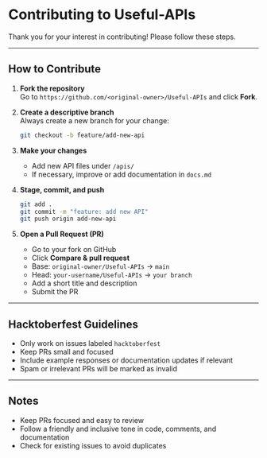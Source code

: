 # Contributing to Useful-APIs

Thank you for your interest in contributing! Please follow these steps.

---

## How to Contribute

1. **Fork the repository**  
   Go to `https://github.com/<original-owner>/Useful-APIs` and click **Fork**.

2. **Create a descriptive branch**  
   Always create a new branch for your change:
   ```bash
   git checkout -b feature/add-new-api
   ```

3. **Make your changes**
   - Add new API files under `/apis/`
   - If necessary, improve or add documentation in `docs.md`

4. **Stage, commit, and push**
   ```bash
   git add .
   git commit -m "feature: add new API"
   git push origin add-new-api
   ```

5. **Open a Pull Request (PR)**
   - Go to your fork on GitHub
   - Click **Compare & pull request**
   - Base: `original-owner/Useful-APIs` → `main`
   - Head: `your-username/Useful-APIs` → `your branch`
   - Add a short title and description
   - Submit the PR

---

## Hacktoberfest Guidelines

- Only work on issues labeled `hacktoberfest`
- Keep PRs small and focused
- Include example responses or documentation updates if relevant
- Spam or irrelevant PRs will be marked as invalid

---

## Notes

- Keep PRs focused and easy to review
- Follow a friendly and inclusive tone in code, comments, and documentation
- Check for existing issues to avoid duplicates
